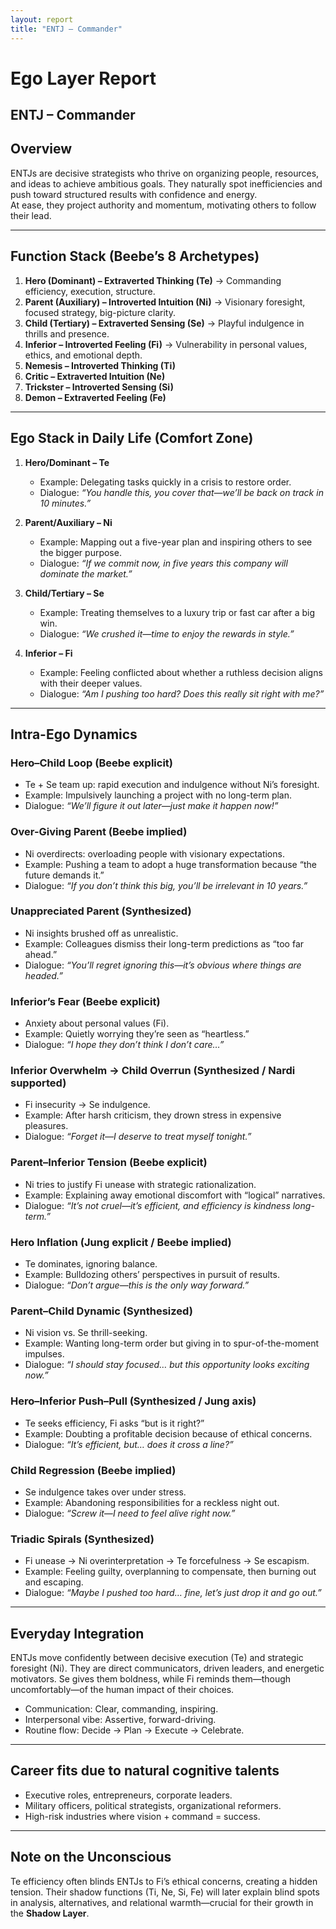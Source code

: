 ```yaml
---
layout: report
title: "ENTJ – Commander"
---
```


# Ego Layer Report

## ENTJ – Commander  

## Overview  
ENTJs are decisive strategists who thrive on organizing people, resources, and ideas to achieve ambitious goals. They naturally spot inefficiencies and push toward structured results with confidence and energy.  
At ease, they project authority and momentum, motivating others to follow their lead.  

---

## Function Stack (Beebe’s 8 Archetypes)  
1. **Hero (Dominant) – Extraverted Thinking (Te)** → Commanding efficiency, execution, structure.  
2. **Parent (Auxiliary) – Introverted Intuition (Ni)** → Visionary foresight, focused strategy, big-picture clarity.  
3. **Child (Tertiary) – Extraverted Sensing (Se)** → Playful indulgence in thrills and presence.  
4. **Inferior – Introverted Feeling (Fi)** → Vulnerability in personal values, ethics, and emotional depth.  
5. **Nemesis – Introverted Thinking (Ti)**  
6. **Critic – Extraverted Intuition (Ne)**  
7. **Trickster – Introverted Sensing (Si)**  
8. **Demon – Extraverted Feeling (Fe)**  

---

## Ego Stack in Daily Life (Comfort Zone)  

1. **Hero/Dominant – Te**  
   - Example: Delegating tasks quickly in a crisis to restore order.  
   - Dialogue: *“You handle this, you cover that—we’ll be back on track in 10 minutes.”*  

2. **Parent/Auxiliary – Ni**  
   - Example: Mapping out a five-year plan and inspiring others to see the bigger purpose.  
   - Dialogue: *“If we commit now, in five years this company will dominate the market.”*  

3. **Child/Tertiary – Se**  
   - Example: Treating themselves to a luxury trip or fast car after a big win.  
   - Dialogue: *“We crushed it—time to enjoy the rewards in style.”*  

4. **Inferior – Fi**  
   - Example: Feeling conflicted about whether a ruthless decision aligns with their deeper values.  
   - Dialogue: *“Am I pushing too hard? Does this really sit right with me?”*  

---

## Intra-Ego Dynamics  

### Hero–Child Loop (Beebe explicit)  
- Te + Se team up: rapid execution and indulgence without Ni’s foresight.  
- Example: Impulsively launching a project with no long-term plan.  
- Dialogue: *“We’ll figure it out later—just make it happen now!”*  

### Over-Giving Parent (Beebe implied)  
- Ni overdirects: overloading people with visionary expectations.  
- Example: Pushing a team to adopt a huge transformation because “the future demands it.”  
- Dialogue: *“If you don’t think this big, you’ll be irrelevant in 10 years.”*  

### Unappreciated Parent (Synthesized)  
- Ni insights brushed off as unrealistic.  
- Example: Colleagues dismiss their long-term predictions as “too far ahead.”  
- Dialogue: *“You’ll regret ignoring this—it’s obvious where things are headed.”*  

### Inferior’s Fear (Beebe explicit)  
- Anxiety about personal values (Fi).  
- Example: Quietly worrying they’re seen as “heartless.”  
- Dialogue: *“I hope they don’t think I don’t care…”*  

### Inferior Overwhelm → Child Overrun (Synthesized / Nardi supported)  
- Fi insecurity → Se indulgence.  
- Example: After harsh criticism, they drown stress in expensive pleasures.  
- Dialogue: *“Forget it—I deserve to treat myself tonight.”*  

### Parent–Inferior Tension (Beebe explicit)  
- Ni tries to justify Fi unease with strategic rationalization.  
- Example: Explaining away emotional discomfort with “logical” narratives.  
- Dialogue: *“It’s not cruel—it’s efficient, and efficiency is kindness long-term.”*  

### Hero Inflation (Jung explicit / Beebe implied)  
- Te dominates, ignoring balance.  
- Example: Bulldozing others’ perspectives in pursuit of results.  
- Dialogue: *“Don’t argue—this is the only way forward.”*  

### Parent–Child Dynamic (Synthesized)  
- Ni vision vs. Se thrill-seeking.  
- Example: Wanting long-term order but giving in to spur-of-the-moment impulses.  
- Dialogue: *“I should stay focused… but this opportunity looks exciting now.”*  

### Hero–Inferior Push–Pull (Synthesized / Jung axis)  
- Te seeks efficiency, Fi asks “but is it right?”  
- Example: Doubting a profitable decision because of ethical concerns.  
- Dialogue: *“It’s efficient, but… does it cross a line?”*  

### Child Regression (Beebe implied)  
- Se indulgence takes over under stress.  
- Example: Abandoning responsibilities for a reckless night out.  
- Dialogue: *“Screw it—I need to feel alive right now.”*  

### Triadic Spirals (Synthesized)  
- Fi unease → Ni overinterpretation → Te forcefulness → Se escapism.  
- Example: Feeling guilty, overplanning to compensate, then burning out and escaping.  
- Dialogue: *“Maybe I pushed too hard… fine, let’s just drop it and go out.”*  

---

## Everyday Integration  
ENTJs move confidently between decisive execution (Te) and strategic foresight (Ni). They are direct communicators, driven leaders, and energetic motivators. Se gives them boldness, while Fi reminds them—though uncomfortably—of the human impact of their choices.  

- Communication: Clear, commanding, inspiring.  
- Interpersonal vibe: Assertive, forward-driving.  
- Routine flow: Decide → Plan → Execute → Celebrate.  

---

## Career fits due to natural cognitive talents  
- Executive roles, entrepreneurs, corporate leaders.  
- Military officers, political strategists, organizational reformers.  
- High-risk industries where vision + command = success.  

---

## Note on the Unconscious  
Te efficiency often blinds ENTJs to Fi’s ethical concerns, creating a hidden tension. Their shadow functions (Ti, Ne, Si, Fe) will later explain blind spots in analysis, alternatives, and relational warmth—crucial for their growth in the **Shadow Layer**.